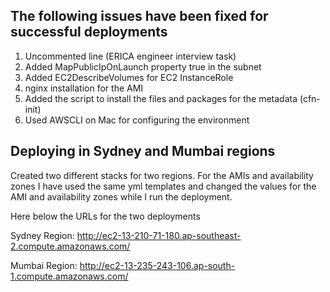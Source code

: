 ## The following issues have been fixed for successful deployments
1. Uncommented line  (ERICA engineer interview task)
1. Added MapPublicIpOnLaunch property true in the subnet
1. Added EC2DescribeVolumes for EC2 InstanceRole
1. nginx installation for the AMI
1. Added the script to install the files and packages for the metadata (cfn-init)
1. Used AWSCLI on Mac for configuring the environment


## Deploying in Sydney and Mumbai regions
Created two different stacks for two regions. For the AMIs and availability zones I have used the same yml templates and changed the values for the AMI and availability zones while I run the deployment. 

Here below the URLs for the two deployments

Sydney Region: http://ec2-13-210-71-180.ap-southeast-2.compute.amazonaws.com/

Mumbai Region: http://ec2-13-235-243-106.ap-south-1.compute.amazonaws.com/
